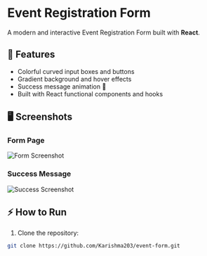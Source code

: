 # Event Registration Form

A modern and interactive Event Registration Form built with **React**.

## 🌈 Features
- Colorful curved input boxes and buttons  
- Gradient background and hover effects  
- Success message animation 🎉  
- Built with React functional components and hooks  

## 🖥️ Screenshots

### Form Page
![Form Screenshot](./screen_shots/form.png)

### Success Message
![Success Screenshot](./screen_shots/Sucess.png)

## ⚡ How to Run
1. Clone the repository:
```bash
git clone https://github.com/Karishma203/event-form.git
